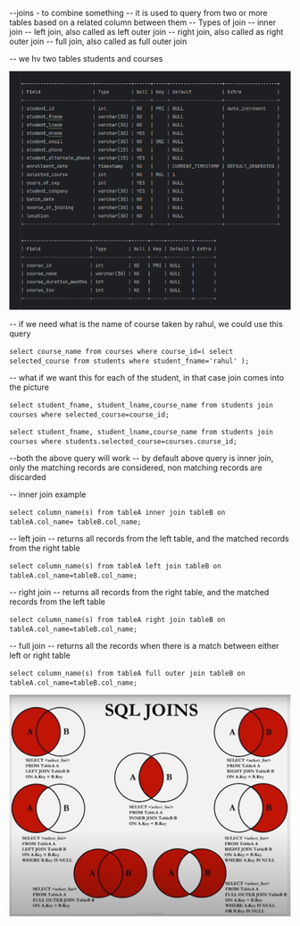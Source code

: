 --joins - to combine something
-- it is used to query from two or more tables based on a related column between them
-- Types of join
-- inner join
-- left join, also called as left outer join
-- right join, also called as right outer join
-- full join, also called as full outer join

-- we hv two tables students and courses

![img_1.png](images/img_1.png)

-- if we need what is the name of course taken by rahul, we could use this query

`select course_name from courses where course_id=(
select selected_course from students where student_fname='rahul'
);`

-- what if we want this for each of the student, in that case join comes into the picture

`select student_fname, student_lname,course_name from students join courses where selected_course=course_id;`

`select student_fname, student_lname,course_name from students join courses where students.selected_course=courses.course_id;`

--both the above query will work
-- by default above query is inner join, only the matching records are considered, non matching records are discarded


-- inner join example

`select column_name(s) from tableA inner join tableB on tableA.col_name= tableB.col_name;`

-- left join
-- returns all records from the left table, and the matched records from the right table

`select column_name(s) from tableA left join tableB on tableA.col_name=tableB.col_name;`


-- right join
-- returns all records from the right table, and the matched records from the left table

`select column_name(s) from tableA right join tableB on tableA.col_name=tableB.col_name;`

-- full join
-- returns all the records when there is a match between either left or right table

`select column_name(s) from tableA full outer join tableB on tableA.col_name=tableB.col_name;`

![img.png](images/img.png)